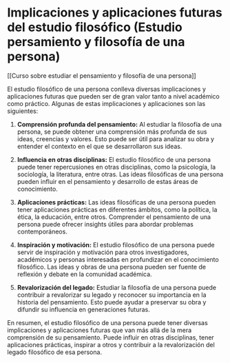 # Implicaciones y aplicaciones futuras del estudio filosófico (Estudio persamiento y filosofía de una persona)

[[Curso sobre estudiar el pensamiento y filosofía de una persona]]

El estudio filosófico de una persona conlleva diversas implicaciones y aplicaciones futuras que pueden ser de gran valor tanto a nivel académico como práctico. Algunas de estas implicaciones y aplicaciones son las siguientes:

1. **Comprensión profunda del pensamiento:** Al estudiar la filosofía de una persona, se puede obtener una comprensión más profunda de sus ideas, creencias y valores. Esto puede ser útil para analizar su obra y entender el contexto en el que se desarrollaron sus ideas.

2. **Influencia en otras disciplinas:** El estudio filosófico de una persona puede tener repercusiones en otras disciplinas, como la psicología, la sociología, la literatura, entre otras. Las ideas filosóficas de una persona pueden influir en el pensamiento y desarrollo de estas áreas de conocimiento.

3. **Aplicaciones prácticas:** Las ideas filosóficas de una persona pueden tener aplicaciones prácticas en diferentes ámbitos, como la política, la ética, la educación, entre otros. Comprender el pensamiento de una persona puede ofrecer insights útiles para abordar problemas contemporáneos.

4. **Inspiración y motivación:** El estudio filosófico de una persona puede servir de inspiración y motivación para otros investigadores, académicos y personas interesadas en profundizar en el conocimiento filosófico. Las ideas y obras de una persona pueden ser fuente de reflexión y debate en la comunidad académica.

5. **Revalorización del legado:** Estudiar la filosofía de una persona puede contribuir a revalorizar su legado y reconocer su importancia en la historia del pensamiento. Esto puede ayudar a preservar su obra y difundir su influencia en generaciones futuras.

En resumen, el estudio filosófico de una persona puede tener diversas implicaciones y aplicaciones futuras que van más allá de la mera comprensión de su pensamiento. Puede influir en otras disciplinas, tener aplicaciones prácticas, inspirar a otros y contribuir a la revalorización del legado filosófico de esa persona.
